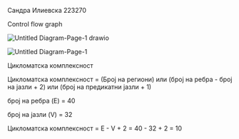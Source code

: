 Сандра Илиевска 223270


Control flow graph

![Untitled Diagram-Page-1 drawio](https://github.com/sandrailievskaa/SI_2024_lab2_223270/assets/131893105/414948f2-1a6a-4d53-a6dc-fd9878d52844)


![Untitled Diagram-Page-1](https://github.com/sandrailievskaa/SI_2024_lab2_223270/assets/131893105/563d2bc7-0d9c-45ea-9366-f47a4ef09928)



Цикломатска комплексност

Цикломатска комплексност = (Број на региони) или (број на ребра - број на јазли + 2) или (број на предикатни јазли + 1)

број на ребра (E) = 40


број на јазли (V) = 32

 
Цикломатска комплексност = E - V + 2 = 40 - 32 + 2 = 10




                      


